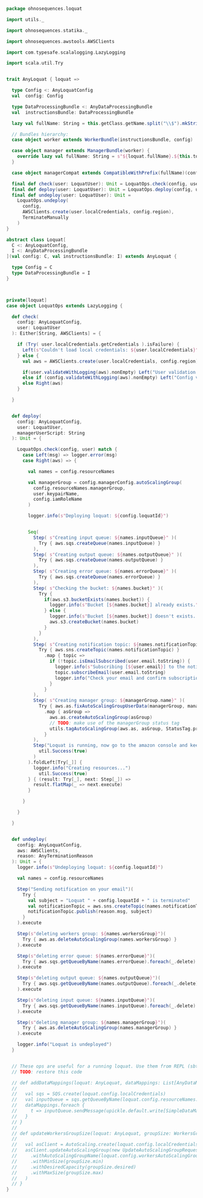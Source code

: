
```scala
package ohnosequences.loquat

import utils._

import ohnosequences.statika._

import ohnosequences.awstools.AWSClients

import com.typesafe.scalalogging.LazyLogging

import scala.util.Try


trait AnyLoquat { loquat =>

  type Config <: AnyLoquatConfig
  val  config: Config

  type DataProcessingBundle <: AnyDataProcessingBundle
  val  instructionsBundle: DataProcessingBundle

  lazy val fullName: String = this.getClass.getName.split("\\$").mkString(".")

  // Bundles hierarchy:
  case object worker extends WorkerBundle(instructionsBundle, config)

  case object manager extends ManagerBundle(worker) {
    override lazy val fullName: String = s"${loquat.fullName}.${this.toString}"
  }

  case object managerCompat extends CompatibleWithPrefix(fullName)(config.amiEnv, manager, config.metadata)

  final def check(user: LoquatUser): Unit = LoquatOps.check(config, user)
  final def deploy(user: LoquatUser): Unit = LoquatOps.deploy(config, user, managerCompat.userScript)
  final def undeploy(user: LoquatUser): Unit =
    LoquatOps.undeploy(
      config,
      AWSClients.create(user.localCredentials, config.region),
      TerminateManually
    )
}

abstract class Loquat[
  C <: AnyLoquatConfig,
  I <: AnyDataProcessingBundle
](val config: C, val instructionsBundle: I) extends AnyLoquat {

  type Config = C
  type DataProcessingBundle = I
}



private[loquat]
case object LoquatOps extends LazyLogging {

  def check(
    config: AnyLoquatConfig,
    user: LoquatUser
  ): Either[String, AWSClients] = {

    if (Try( user.localCredentials.getCredentials ).isFailure) {
      Left(s"Couldn't load local credentials: ${user.localCredentials}")
    } else {
      val aws = AWSClients.create(user.localCredentials, config.region)

      if(user.validateWithLogging(aws).nonEmpty) Left("User validation failed")
      else if (config.validateWithLogging(aws).nonEmpty) Left("Config validation failed")
      else Right(aws)
    }

  }


  def deploy(
    config: AnyLoquatConfig,
    user: LoquatUser,
    managerUserScript: String
  ): Unit = {

    LoquatOps.check(config, user) match {
      case Left(msg) => logger.error(msg)
      case Right(aws) => {

        val names = config.resourceNames

        val managerGroup = config.managerConfig.autoScalingGroup(
          config.resourceNames.managerGroup,
          user.keypairName,
          config.iamRoleName
        )

        logger.info(s"Deploying loquat: ${config.loquatId}")


        Seq(
          Step( s"Creating input queue: ${names.inputQueue}" )(
            Try { aws.sqs.createQueue(names.inputQueue) }
          ),
          Step( s"Creating output queue: ${names.outputQueue}" )(
            Try { aws.sqs.createQueue(names.outputQueue) }
          ),
          Step( s"Creating error queue: ${names.errorQueue}" )(
            Try { aws.sqs.createQueue(names.errorQueue) }
          ),
          Step( s"Checking the bucket: ${names.bucket}" )(
            Try {
              if(aws.s3.bucketExists(names.bucket)) {
                logger.info(s"Bucket [${names.bucket}] already exists.")
              } else {
                logger.info(s"Bucket [${names.bucket}] doesn't exists. Trying to create it.")
                aws.s3.createBucket(names.bucket)
              }
            }
          ),
          Step( s"Creating notification topic: ${names.notificationTopic}" )(
            Try { aws.sns.createTopic(names.notificationTopic) }
              .map { topic =>
                if (!topic.isEmailSubscribed(user.email.toString)) {
                  logger.info(s"Subscribing [${user.email}] to the notification topic")
                  topic.subscribeEmail(user.email.toString)
                  logger.info("Check your email and confirm subscription")
                }
              }
          ),
          Step( s"Creating manager group: ${managerGroup.name}" )(
            Try { aws.as.fixAutoScalingGroupUserData(managerGroup, managerUserScript) }
              .map { asGroup =>
                aws.as.createAutoScalingGroup(asGroup)
                // TODO: make use of the managerGroup status tag
                utils.tagAutoScalingGroup(aws.as, asGroup, StatusTag.preparing)
              }
          ),
          Step("Loquat is running, now go to the amazon console and keep an eye on the progress")(
            util.Success(true)
          )
        ).foldLeft[Try[_]] {
          logger.info("Creating resources...")
            util.Success(true)
        } { (result: Try[_], next: Step[_]) =>
          result.flatMap(_ => next.execute)
        }

      }

    }

  }


  def undeploy(
    config: AnyLoquatConfig,
    aws: AWSClients,
    reason: AnyTerminationReason
  ): Unit = {
    logger.info(s"Undeploying loquat: ${config.loquatId}")

    val names = config.resourceNames

    Step("Sending notification on your email")(
      Try {
        val subject = "Loquat " + config.loquatId + " is terminated"
        val notificationTopic = aws.sns.createTopic(names.notificationTopic)
        notificationTopic.publish(reason.msg, subject)
      }
    ).execute

    Step(s"deleting workers group: ${names.workersGroup}")(
      Try { aws.as.deleteAutoScalingGroup(names.workersGroup) }
    ).execute

    Step(s"deleting error queue: ${names.errorQueue}")(
      Try { aws.sqs.getQueueByName(names.errorQueue).foreach(_.delete) }
    ).execute

    Step(s"deleting output queue: ${names.outputQueue}")(
      Try { aws.sqs.getQueueByName(names.outputQueue).foreach(_.delete) }
    ).execute

    Step(s"deleting input queue: ${names.inputQueue}")(
      Try { aws.sqs.getQueueByName(names.inputQueue).foreach(_.delete) }
    ).execute

    Step(s"deleting manager group: ${names.managerGroup}")(
      Try { aws.as.deleteAutoScalingGroup(names.managerGroup) }
    ).execute

    logger.info("Loquat is undeployed")
  }


  // These ops are useful for a running loquat. Use them from REPL (sbt console)
  // TODO: restore this code

  // def addDataMappings(loquat: AnyLoquat, dataMappings: List[AnyDataMapping]): Unit = {
  //
  //   val sqs = SQS.create(loquat.config.localCredentials)
  //   val inputQueue = sqs.getQueueByName(loquat.config.resourceNames.inputQueue).get
  //   dataMappings.foreach {
  //     t => inputQueue.sendMessage(upickle.default.write[SimpleDataMapping](t))
  //   }
  // }
  //
  // def updateWorkersGroupSize(loquat: AnyLoquat, groupSize: WorkersGroupSize): Unit = {
  //
  //   val asClient = AutoScaling.create(loquat.config.localCredentials, loquat.resources.aws.ec2).as
  //   asClient.updateAutoScalingGroup(new UpdateAutoScalingGroupRequest()
  //     .withAutoScalingGroupName(loquat.config.workersAutoScalingGroup.name)
  //     .withMinSize(groupSize.min)
  //     .withDesiredCapacity(groupSize.desired)
  //     .withMaxSize(groupSize.max)
  //   )
  // }
}

```




[test/scala/ohnosequences/loquat/test/dataProcessing.scala]: ../../../../test/scala/ohnosequences/loquat/test/dataProcessing.scala.md
[test/scala/ohnosequences/loquat/test/md5.scala]: ../../../../test/scala/ohnosequences/loquat/test/md5.scala.md
[test/scala/ohnosequences/loquat/test/dataMappings.scala]: ../../../../test/scala/ohnosequences/loquat/test/dataMappings.scala.md
[test/scala/ohnosequences/loquat/test/data.scala]: ../../../../test/scala/ohnosequences/loquat/test/data.scala.md
[test/scala/ohnosequences/loquat/test/config.scala]: ../../../../test/scala/ohnosequences/loquat/test/config.scala.md
[main/scala/ohnosequences/loquat/dataProcessing.scala]: dataProcessing.scala.md
[main/scala/ohnosequences/loquat/terminator.scala]: terminator.scala.md
[main/scala/ohnosequences/loquat/configs/user.scala]: configs/user.scala.md
[main/scala/ohnosequences/loquat/configs/resources.scala]: configs/resources.scala.md
[main/scala/ohnosequences/loquat/configs/general.scala]: configs/general.scala.md
[main/scala/ohnosequences/loquat/configs/autoscaling.scala]: configs/autoscaling.scala.md
[main/scala/ohnosequences/loquat/configs/termination.scala]: configs/termination.scala.md
[main/scala/ohnosequences/loquat/configs/loquat.scala]: configs/loquat.scala.md
[main/scala/ohnosequences/loquat/loquats.scala]: loquats.scala.md
[main/scala/ohnosequences/loquat/utils.scala]: utils.scala.md
[main/scala/ohnosequences/loquat/dataMappings.scala]: dataMappings.scala.md
[main/scala/ohnosequences/loquat/worker.scala]: worker.scala.md
[main/scala/ohnosequences/loquat/logger.scala]: logger.scala.md
[main/scala/ohnosequences/loquat/manager.scala]: manager.scala.md